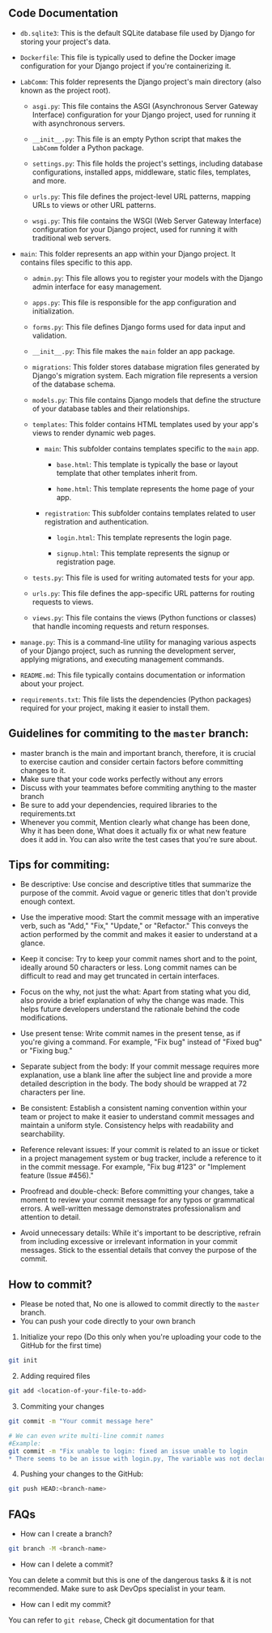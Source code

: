 ## Code Documentation

- `db.sqlite3`: This is the default SQLite database file used by Django for storing your project's data.

- `Dockerfile`: This file is typically used to define the Docker image configuration for your Django project if you're containerizing it.

- `LabComm`: This folder represents the Django project's main directory (also known as the project root).

  - `asgi.py`: This file contains the ASGI (Asynchronous Server Gateway Interface) configuration for your Django project, used for running it with asynchronous servers.

  - `__init__.py`: This file is an empty Python script that makes the `LabComm` folder a Python package.

  - `settings.py`: This file holds the project's settings, including database configurations, installed apps, middleware, static files, templates, and more.

  - `urls.py`: This file defines the project-level URL patterns, mapping URLs to views or other URL patterns.

  - `wsgi.py`: This file contains the WSGI (Web Server Gateway Interface) configuration for your Django project, used for running it with traditional web servers.

- `main`: This folder represents an app within your Django project. It contains files specific to this app.

  - `admin.py`: This file allows you to register your models with the Django admin interface for easy management.

  - `apps.py`: This file is responsible for the app configuration and initialization.

  - `forms.py`: This file defines Django forms used for data input and validation.

  - `__init__.py`: This file makes the `main` folder an app package.

  - `migrations`: This folder stores database migration files generated by Django's migration system. Each migration file represents a version of the database schema.

  - `models.py`: This file contains Django models that define the structure of your database tables and their relationships.

  - `templates`: This folder contains HTML templates used by your app's views to render dynamic web pages.

    - `main`: This subfolder contains templates specific to the `main` app.

      - `base.html`: This template is typically the base or layout template that other templates inherit from.

      - `home.html`: This template represents the home page of your app.

    - `registration`: This subfolder contains templates related to user registration and authentication.

      - `login.html`: This template represents the login page.

      - `signup.html`: This template represents the signup or registration page.

  - `tests.py`: This file is used for writing automated tests for your app.

  - `urls.py`: This file defines the app-specific URL patterns for routing requests to views.

  - `views.py`: This file contains the views (Python functions or classes) that handle incoming requests and return responses.

- `manage.py`: This is a command-line utility for managing various aspects of your Django project, such as running the development server, applying migrations, and executing management commands.

- `README.md`: This file typically contains documentation or information about your project.

- `requirements.txt`: This file lists the dependencies (Python packages) required for your project, making it easier to install them.

## Guidelines for commiting to the `master` branch:
* master branch is the main and important branch, therefore, it is crucial to exercise caution and consider certain factors before committing changes to it.
* Make sure that your code works perfectly without any errors
* Discuss with your teammates before commiting anything to the master branch
* Be sure to add your dependencies, required libraries to the requirements.txt
* Whenever you commit, Mention clearly what change has been done, Why it has been done, What does it actually fix or what new feature does it add in. You can also write the test cases that you're sure about.

## Tips for commiting:

* Be descriptive: Use concise and descriptive titles that summarize the purpose of the commit. Avoid vague or generic titles that don't provide enough context.

* Use the imperative mood: Start the commit message with an imperative verb, such as "Add," "Fix," "Update," or "Refactor." This conveys the action performed by the commit and makes it easier to understand at a glance.

* Keep it concise: Try to keep your commit names short and to the point, ideally around 50 characters or less. Long commit names can be difficult to read and may get truncated in certain interfaces.

* Focus on the why, not just the what: Apart from stating what you did, also provide a brief explanation of why the change was made. This helps future developers understand the rationale behind the code modifications.

* Use present tense: Write commit names in the present tense, as if you're giving a command. For example, "Fix bug" instead of "Fixed bug" or "Fixing bug."

* Separate subject from the body: If your commit message requires more explanation, use a blank line after the subject line and provide a more detailed description in the body. The body should be wrapped at 72 characters per line.

* Be consistent: Establish a consistent naming convention within your team or project to make it easier to understand commit messages and maintain a uniform style. Consistency helps with readability and searchability.

* Reference relevant issues: If your commit is related to an issue or ticket in a project management system or bug tracker, include a reference to it in the commit message. For example, "Fix bug #123" or "Implement feature (Issue #456)."

* Proofread and double-check: Before committing your changes, take a moment to review your commit message for any typos or grammatical errors. A well-written message demonstrates professionalism and attention to detail.

* Avoid unnecessary details: While it's important to be descriptive, refrain from including excessive or irrelevant information in your commit messages. Stick to the essential details that convey the purpose of the commit.

## How to commit?
* Please be noted that, No one is allowed to commit directly to the `master` branch.
* You can push your code directly to your own branch

1. Initialize your repo (Do this only when you're uploading your code to the GitHub for the first time)
```bash
git init
```
2. Adding required files
```bash
git add <location-of-your-file-to-add>
```

3. Commiting your changes
```bash
git commit -m "Your commit message here"

# We can even write multi-line commit names
#Example:
git commit -m "Fix unable to login: fixed an issue unable to login
* There seems to be an issue with login.py, The variable was not declared." 
```

4. Pushing your changes to the GitHub:
```bash
git push HEAD:<branch-name>
```

## FAQs
* How can I create a branch?

```bash
git branch -M <branch-name>
```

* How can I delete a commit?

You can delete a commit but this is one of the dangerous tasks & it is not recommended. Make sure to ask DevOps specialist in your team.

* How can I edit my commit?

You can refer to `git rebase`, Check git documentation for that